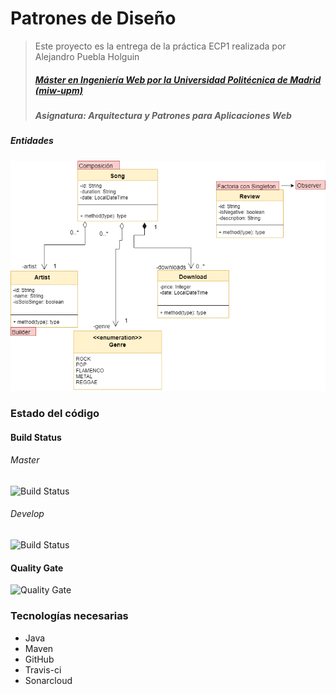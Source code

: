 # Patrones de Diseño
> Este proyecto es la entrega de la práctica ECP1 realizada por Alejandro Puebla Holguin
> ##### [Máster en Ingeniería Web por la Universidad Politécnica de Madrid (miw-upm)](http://miw.etsisi.upm.es)
> ##### Asignatura: *Arquitectura y Patrones para Aplicaciones Web*

##### Entidades

![](.\docs\Entities.png)

### Estado del código

#### Build Status
###### Master
![Build Status](https://travis-ci.org/alexph9/APAW.ECP1.Alejandro.Puebla.svg?branch=master) 
###### Develop
![Build Status](https://travis-ci.org/alexph9/APAW.ECP1.Alejandro.Puebla.svg?branch=develop) 

#### Quality Gate
![Quality Gate](https://sonarcloud.io/api/project_badges/measure?project=es.upm.miw%3AAPAW.ECP1.Alejandro.Puebla&metric=alert_status)

### Tecnologías necesarias
* Java
* Maven
* GitHub
* Travis-ci
* Sonarcloud
